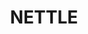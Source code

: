 ---
title: "NETTLE"
price: "TBA"
desc: "Opis nije dostupan"
img_path: "/assets/img/A.MIG-8464.jpg"
brand: AMMO
available: true
cat: "dioramas"
subcat: "LASER CUT PLANTS"
subsubcat: "SS"
---